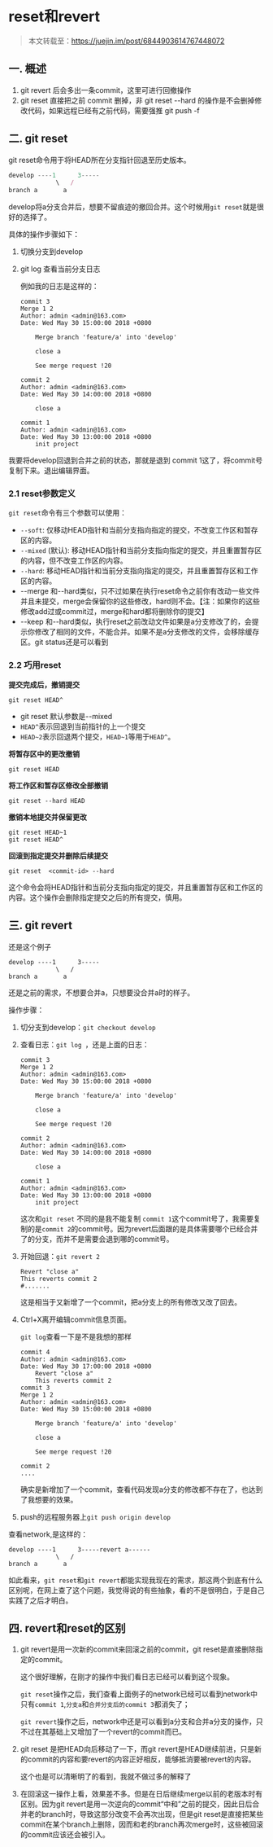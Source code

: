 # reset和revert

> 本文转载至：https://juejin.im/post/6844903614767448072

## 一. 概述

1. git revert 后会多出一条commit，这里可进行回撤操作
2. git reset 直接把之前 commit 删掉，非 git reset --hard 的操作是不会删掉修改代码，如果远程已经有之前代码，需要强推 git push -f

## 二. git reset

git reset命令用于将HEAD所在分支指针回退至历史版本。

```js
develop ----1      3-----
             \   /
branch a       a
```

develop将a分支合并后，想要不留痕迹的撤回合并。这个时候用`git reset`就是很好的选择了。

具体的操作步骤如下：

1. 切换分支到develop

2. git log 查看当前分支日志

   例如我的日志是这样的：

   ```
   commit 3
   Merge 1 2
   Author: admin <admin@163.com>
   Date: Wed May 30 15:00:00 2018 +0800
   
       Merge branch 'feature/a' into 'develop'
   
       close a
   
       See merge request !20
   
   commit 2
   Author: admin <admin@163.com>
   Date: Wed May 30 14:00:00 2018 +0800
   
       close a
   
   commit 1
   Author: admin <admin@163.com>
   Date: Wed May 30 13:00:00 2018 +0800
       init project
   ```
   

我要将develop回退到合并之前的状态，那就是退到 commit 1这了，将commit号复制下来。退出编辑界面。

### 2.1 reset参数定义

`git reset`命令有三个参数可以使用：

- `--soft`: 仅移动HEAD指针和当前分支指向指定的提交，不改变工作区和暂存区的内容。
- `--mixed` (默认): 移动HEAD指针和当前分支指向指定的提交，并且重置暂存区的内容，但不改变工作区的内容。
- `--hard`: 移动HEAD指针和当前分支指向指定的提交，并且重置暂存区和工作区的内容。
- --merge 和--hard类似，只不过如果在执行reset命令之前你有改动一些文件并且未提交，merge会保留你的这些修改，hard则不会。【注：如果你的这些修改add过或commit过，merge和hard都将删除你的提交】
- --keep 和--hard类似，执行reset之前改动文件如果是a分支修改了的，会提示你修改了相同的文件，不能合并。如果不是a分支修改的文件，会移除缓存区。git status还是可以看到

### 2.2 巧用reset

**提交完成后，撤销提交**

```shell
git reset HEAD^
```

- git reset 默认参数是--mixed
- `HEAD^`表示回退到当前指针的上一个提交
- `HEAD~2`表示回退两个提交，`HEAD~1`等用于`HEAD^`。

**将暂存区中的更改撤销**

```shell
git reset HEAD
```

**将工作区和暂存区修改全部撤销**

```shell
git reset --hard HEAD
```

**撤销本地提交并保留更改**

```shell
git reset HEAD~1 
git reset HEAD^
```

**回滚到指定提交并删除后续提交**

```shell
git reset  <commit-id> --hard
```

这个命令会将HEAD指针和当前分支指向指定的提交，并且重置暂存区和工作区的内容。这个操作会删除指定提交之后的所有提交，慎用。

## 三. git revert

还是这个例子

```
develop ----1      3-----
             \   /
branch a       a
```

还是之前的需求，不想要合并a，只想要没合并a时的样子。

操作步骤：

1. 切分支到develop：`git checkout develop`

2. 查看日志：`git log `，还是上面的日志：

   ```
   commit 3
   Merge 1 2
   Author: admin <admin@163.com>
   Date: Wed May 30 15:00:00 2018 +0800
   
       Merge branch 'feature/a' into 'develop'
   
       close a
   
       See merge request !20
   
   commit 2
   Author: admin <admin@163.com>
   Date: Wed May 30 14:00:00 2018 +0800
   
       close a
   
   commit 1
   Author: admin <admin@163.com>
   Date: Wed May 30 13:00:00 2018 +0800
       init project
   ```
   
   这次和`git reset` 不同的是我不能复制 `commit 1`这个commit号了，我需要复制的是`commit 2`的commit号。因为revert后面跟的是具体需要哪个已经合并了的分支，而并不是需要会退到哪的commit号。
   
1. 开始回退：`git revert 2`

   ```
   Revert "close a"
   This reverts commit 2
   #.......
   ```
   
   这是相当于又新增了一个commit，把a分支上的所有修改又改了回去。
   
2. Ctrl+X离开编辑commit信息页面。

     `git log`查看一下是不是我想的那样

   ```
   commit 4
   Author: admin <admin@163.com>
   Date: Wed May 30 17:00:00 2018 +0800
       Revert "close a"
       This reverts commit 2
   commit 3
   Merge 1 2
   Author: admin <admin@163.com>
   Date: Wed May 30 15:00:00 2018 +0800
   
       Merge branch 'feature/a' into 'develop'
   
       close a
   
       See merge request !20
   
   commit 2
   ....
   ```
   
   确实是新增加了一个commit，查看代码发现a分支的修改都不存在了，也达到了我想要的效果。
   
3. push的远程服务器上`git push origin develop`

查看network,是这样的：

```
develop ----1      3-----revert a------
             \   /
branch a       a
```

如此看来，`git reset`和`git revert`都能实现我现在的需求，那这两个到底有什么区别呢，在网上查了这个问题，我觉得说的有些抽象，看的不是很明白，于是自己实践了之后才明白。

## 四. revert和reset的区别

1. git revert是用一次新的commit来回滚之前的commit，git reset是直接删除指定的commit。 

   这个很好理解，在刚才的操作中我们看日志已经可以看到这个现象。

   `git reset`操作之后，我们查看上面例子的network已经可以看到network中只有`commit 1`,`分支a`和`合并分支后的commit 3`都消失了；

   `git revert`操作之后，network中还是可以看到a分支和合并a分支的操作，只不过在其基础上又增加了一个revert的commit而已。

2. git reset 是把HEAD向后移动了一下，而git revert是HEAD继续前进，只是新的commit的内容和要revert的内容正好相反，能够抵消要被revert的内容。

   这个也是可以清晰明了的看到，我就不做过多的解释了

3. 在回滚这一操作上看，效果差不多。但是在日后继续merge以前的老版本时有区别。因为git revert是用一次逆向的commit“中和”之前的提交，因此日后合并老的branch时，导致这部分改变不会再次出现，但是git reset是直接把某些commit在某个branch上删除，因而和老的branch再次merge时，这些被回滚的commit应该还会被引入。

